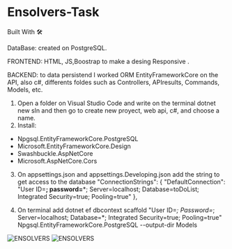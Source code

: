 # Ensolvers-Task
 
Built With 🛠️

DataBase: created on PostgreSQL.

FRONTEND: HTML, JS,Boostrap to make a desing Responsive .

BACKEND: to data persistend I worked ORM EntityFrameworkCore on the API, also c#, differents foldes such as Controllers, APIresults, Commands, Models, etc.

1. Open a folder on Visual Studio Code and write on the terminal dotnet new sln and then go to create new proyect, web api, c#, and choose a name.
2. Install:
- Npgsql.EntityFrameworkCore.PostgreSQL
- Microsoft.EntityFrameworkCore.Design
- Swashbuckle.AspNetCore
- Microsoft.AspNetCore.Cors
3. On appsettings.json and appsettings.Developing.json add the string to get access to the database
"ConnectionStrings": {
    "DefaultConnection": "User ID=**; password=***; Server=localhost; Database=toDoList; Integrated Security=true; Pooling=true"
  },

4. On terminal add
dotnet ef dbcontext scaffold "User ID=*; Password=*; Server=localhost; Database=*; Integrated Security=true; Pooling=true" Npgsql.EntityFrameworkCore.PostgreSQL --output-dir Models

![ENSOLVERS](https://user-images.githubusercontent.com/100953290/156949023-389bf2b8-fcea-4e0c-800d-69d67b1cf907.jpeg)
![ENSOLVERS](https://user-images.githubusercontent.com/100953290/156949032-8dd41613-cb88-4612-879a-e80227d0dc0f.jpeg)
